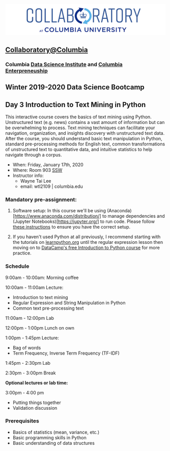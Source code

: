 ![collaboratory logo](../../Misc-files/collaboratory2.png)

## [Collaboratory@Columbia](http://collaboratory.columbia.edu/)
### Columbia [Data Science Institute](http://datascience.columbia.edu/) and [Columbia Enterpreneuship](http://entrepreneurship.columbia.edu/)
## Winter 2019-2020 Data Science Bootcamp
## Day 3 Introduction to Text Mining in Python

This interactive course covers the basics of text mining using Python. Unstructured text (e.g. news) contains a vast amount of information but can be overwhelming to process. Text mining techniques can facilitate your navigation, organization, and insights discovery with unstructured text data. After the course, you should understand basic text manipulation in Python, standard pre-processing methods for English text, common transformations of unstructured text to quantitative data, and intuitive statistics to help navigate through a corpus.

- When: Friday, January 17th, 2020
- Where: Room 903 [SSW](http://stat.columbia.edu/location-and-directions/)
- Instructor info:
	- Wayne Tai Lee
	- email: wtl2109 | columbia.edu

### Mandatory pre-assignment:

1. Software setup:
  In this course we'll be using (Anaconda)[https://www.anaconda.com/distribution/] to manage dependencies and (Jupyter Notebooks)[https://jupyter.org/] to run code. Please follow [these instructions](setup/software_setup.md) to ensure you have the correct setup.

2. If you haven't used Python at all previously, I recommend starting with the tutorials on [learnpython.org](https://www.learnpython.org/) until the regular expression lesson then moving on to [DataCamp's free Introduction to Python course](https://www.datacamp.com/courses/intro-to-python-for-data-science) for more practice.

### Schedule

9:00am - 10:00am: Morning coffee

10:00am - 11:00am Lecture:

* Introduction to text mining
* Regular Expression and String Manipulation in Python
* Common text pre-processing text

11:00am - 12:00pm Lab

12:00pm - 1:00pm Lunch on own

1:00pm - 1:45pm Lecture:

* Bag of words
* Term Frequency, Inverse Term Frequency (TF-IDF)

1:45pm - 2:30pm Lab

2:30pm - 3:00pm Break

**Optional lectures or lab time:**

3:00pm - 4:00 pm

* Putting things together
* Validation discussion

### Prerequisites

+ Basics of statistics (mean, variance, etc.)
+ Basic programming skills in Python
+ Basic understanding of data structures
